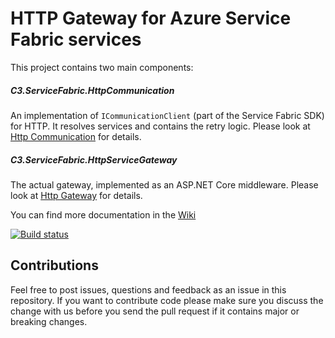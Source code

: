 # HTTP Gateway for Azure Service Fabric services

This project contains two main components:

##### C3.ServiceFabric.HttpCommunication
An implementation of `ICommunicationClient` (part of the Service Fabric SDK) for HTTP. It resolves services and contains the retry logic. Please look at [Http Communication](https://github.com/c3-ls/ServiceFabric-HttpServiceGateway/wiki/Http-Communication) for details.

##### C3.ServiceFabric.HttpServiceGateway
The actual gateway, implemented as an ASP.NET Core middleware. Please look at [Http Gateway](https://github.com/c3-ls/ServiceFabric-HttpServiceGateway/wiki/Http-Gateway) for details.

You can find more documentation in the [Wiki](https://github.com/c3-ls/ServiceFabric-HttpServiceGateway/wiki) 

[![Build status](https://ci.appveyor.com/api/projects/status/glormo3hm3wsdwm4/branch/master?svg=true)](https://ci.appveyor.com/project/cwe1ss/servicefabric-httpservicegateway/branch/master)

## Contributions

Feel free to post issues, questions and feedback as an issue in this repository. 
If you want to contribute code please make sure you discuss the change with us before
you send the pull request if it contains major or breaking changes.
